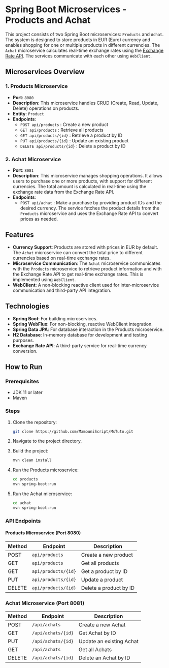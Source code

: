 
# Spring Boot Microservices - Products and Achat

This project consists of two Spring Boot microservices: `Products` and `Achat`. The system is designed to store products in EUR (Euro) currency and enables shopping for one or multiple products in different currencies. The `Achat` microservice calculates real-time exchange rates using the [Exchange Rate API](https://exchangeratesapi.io/). The services communicate with each other using `WebClient`.

## Microservices Overview

### 1. Products Microservice
- **Port**: `8080`
- **Description**: This microservice handles CRUD (Create, Read, Update, Delete) operations on products.
- **Entity**: `Product`
- **Endpoints**:
    - `POST api/products` : Create a new product
    - `GET api/products` : Retrieve all products
    - `GET api/products/{id}` : Retrieve a product by ID
    - `PUT api/products/{id}` : Update an existing product
    - `DELETE api/products/{id}` : Delete a product by ID

### 2. Achat Microservice
- **Port**: `8081`
- **Description**: This microservice manages shopping operations. It allows users to purchase one or more products, with support for different currencies. The total amount is calculated in real-time using the exchange rate data from the Exchange Rate API.
- **Endpoints**:
    - `POST api/achat` : Make a purchase by providing product IDs and the desired currency. The service fetches the product details from the `Products` microservice and uses the Exchange Rate API to convert prices as needed.

## Features
- **Currency Support**: Products are stored with prices in EUR by default. The `Achat` microservice can convert the total price to different currencies based on real-time exchange rates.
- **Microservice Communication**: The `Achat` microservice communicates with the `Products` microservice to retrieve product information and with the Exchange Rate API to get real-time exchange rates. This is implemented using `WebClient`.
- **WebClient**: A non-blocking reactive client used for inter-microservice communication and third-party API integration.

## Technologies
- **Spring Boot**: For building microservices.
- **Spring WebFlux**: For non-blocking, reactive WebClient integration.
- **Spring Data JPA**: For database interaction in the Products microservice.
- **H2 Database**: In-memory database for development and testing purposes.
- **Exchange Rate API**: A third-party service for real-time currency conversion.

## How to Run

### Prerequisites
- JDK 11 or later
- Maven

### Steps
1. Clone the repository:
    ```bash
    git clone https://github.com/MamouniScript/MsTuto.git
    ```

2. Navigate to the project directory.

3. Build the project:
    ```bash
    mvn clean install
    ```

4. Run the Products microservice:
    ```bash
    cd products
    mvn spring-boot:run
    ```

5. Run the Achat microservice:
    ```bash
    cd achat
    mvn spring-boot:run
    ```

### API Endpoints

#### Products Microservice (Port 8080)
| Method | Endpoint                | Description                  |
|--------|-------------------------|------------------------------|
| POST   | `api/products`              | Create a new product          |
| GET    | `api/products`              | Get all products              |
| GET    | `api/products/{id}`         | Get a product by ID           |
| PUT    | `api/products/{id}`         | Update a product              |
| DELETE | `api/products/{id}`         | Delete a product by ID        |

### Achat Microservice (Port 8081)

| Method | Endpoint                     | Description                      |
|--------|------------------------------|----------------------------------|
| POST   | `/api/achats`                | Create a new Achat               |
| GET    | `/api/achats/{id}`           | Get Achat by ID                  |
| PUT    | `/api/achats/{id}`           | Update an existing Achat         |
| GET    | `/api/achats`                | Get all Achats                   |
| DELETE | `/api/achats/{id}`           | Delete an Achat by ID            |

